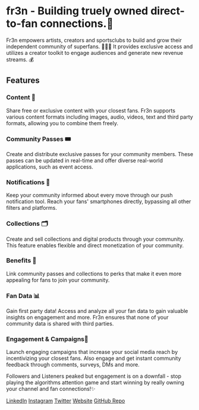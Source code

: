 # fr3n - Building truely owned direct-to-fan connections.🚀

Fr3n empowers artists, creators and sportsclubs to build and grow their independent community of superfans. 🎨🎵🏀 It provides exclusive access and utilizes a creator toolkit to engage audiences and generate new revenue streams. 💰

## Features

### Content 📸
Share free or exclusive content with your closest fans. Fr3n supports various content formats including images, audio, videos, text and third party formats, allowing you to combine them freely.

### Community Passes 🎟️
Create and distribute exclusive passes for your community members. These passes can be updated in real-time and offer diverse real-world applications, such as event access.

### Notifications 📱
Keep your community informed about every move through our push notification tool. Reach your fans' smartphones directly, bypassing all other filters and platforms.

### Collections 🗂️
Create and sell collections and digital products through your community. This feature enables flexible and direct monetization of your community.

### Benefits 🎁
Link community passes and collections to perks that make it even more appealing for fans to join your community.

### Fan Data 📊
Gain first party data! Access and analyze all your fan data to gain valuable insights on engagement and more. Fr3n ensures that none of your community data is shared with third parties.

### Engagement & Campaigns💬
Launch engaging campaigns that increase your social media reach by incentivizing your closest fans. Also engage and get instant community feedback through comments, surveys, DMs and more.

Followers and Listeners peaked but engagement is on a downfall - stop playing the algorithms attention game and start winning by really owning your channel and fan connections!✨

<a href="https://www.linkedin.com/company/fr3n">LinkedIn</a>
<a href="https://www.instagram.com/fr3n.tech/">Instagram</a>
<a href="https://twitter.com/FR3N_tech">Twitter</a>
<a href="https://fr3n.tech/">Website</a>
<a href="https://github.com/jakobfwerner/fr3n-frontend">GitHub Repo</a>
